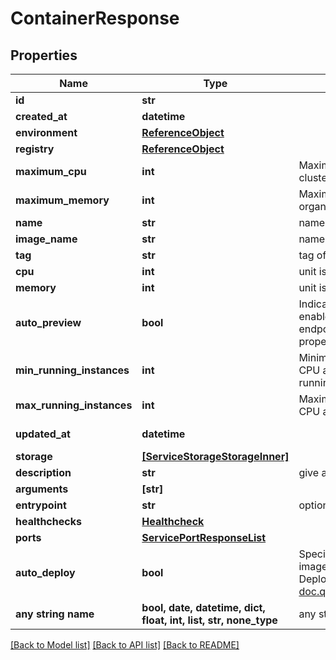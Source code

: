 # ContainerResponse


## Properties
Name | Type | Description | Notes
------------ | ------------- | ------------- | -------------
**id** | **str** |  | [readonly] 
**created_at** | **datetime** |  | [readonly] 
**environment** | [**ReferenceObject**](ReferenceObject.md) |  | 
**registry** | [**ReferenceObject**](ReferenceObject.md) |  | 
**maximum_cpu** | **int** | Maximum cpu that can be allocated to the container based on organization cluster configuration. unit is millicores (m). 1000m &#x3D; 1 cpu | 
**maximum_memory** | **int** | Maximum memory that can be allocated to the container based on organization cluster configuration. unit is MB. 1024 MB &#x3D; 1GB | 
**name** | **str** | name is case insensitive | 
**image_name** | **str** | name of the image container | 
**tag** | **str** | tag of the image container | 
**cpu** | **int** | unit is millicores (m). 1000m &#x3D; 1 cpu | 
**memory** | **int** | unit is MB. 1024 MB &#x3D; 1GB | 
**auto_preview** | **bool** | Indicates if the &#39;environment preview option&#39; is enabled for this container.   If enabled, a preview environment will be automatically cloned when &#x60;/preview&#x60; endpoint is called.   If not specified, it takes the value of the &#x60;auto_preview&#x60; property from the associated environment.  | 
**min_running_instances** | **int** | Minimum number of instances running. This resource auto-scale based on the CPU and Memory consumption. Note: 0 means that there is no container running.  | defaults to 1
**max_running_instances** | **int** | Maximum number of instances running. This resource auto-scale based on the CPU and Memory consumption. Note: -1 means that there is no limit.  | defaults to 1
**updated_at** | **datetime** |  | [optional] [readonly] 
**storage** | [**[ServiceStorageStorageInner]**](ServiceStorageStorageInner.md) |  | [optional] 
**description** | **str** | give a description to this container | [optional] 
**arguments** | **[str]** |  | [optional] 
**entrypoint** | **str** | optional entrypoint when launching container | [optional] 
**healthchecks** | [**Healthcheck**](Healthcheck.md) |  | [optional] 
**ports** | [**ServicePortResponseList**](ServicePortResponseList.md) |  | [optional] 
**auto_deploy** | **bool** | Specify if the container will be automatically updated after receiving a new image tag.  The new image tag shall be communicated via the \&quot;Auto Deploy container\&quot; endpoint https://api-doc.qovery.com/#tag/Containers/operation/autoDeployContainerEnvironments  | [optional] 
**any string name** | **bool, date, datetime, dict, float, int, list, str, none_type** | any string name can be used but the value must be the correct type | [optional]

[[Back to Model list]](../README.md#documentation-for-models) [[Back to API list]](../README.md#documentation-for-api-endpoints) [[Back to README]](../README.md)


